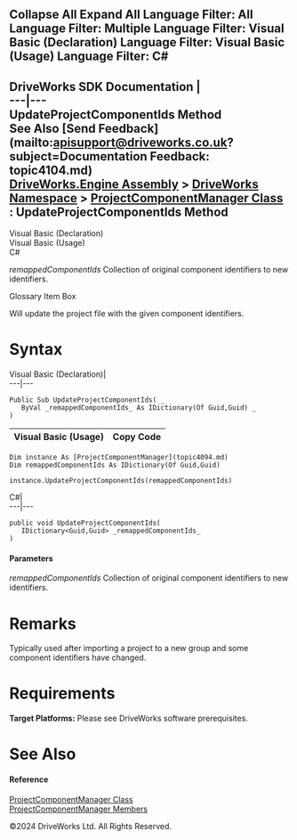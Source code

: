        

 Collapse All Expand All  Language Filter: All  Language Filter: Multiple  Language Filter: Visual Basic (Declaration) Language Filter: Visual Basic (Usage) Language Filter: C#  
---  
DriveWorks SDK Documentation  |   
---|---  
UpdateProjectComponentIds Method   
See Also [Send Feedback](mailto:apisupport@driveworks.co.uk?subject=Documentation Feedback: topic4104.md)  
[DriveWorks.Engine Assembly](topic2156.md) > [DriveWorks Namespace](topic2159.md) > [ProjectComponentManager Class](topic4094.md) : UpdateProjectComponentIds Method  
---  
  
Visual Basic (Declaration)    
Visual Basic (Usage)    
C# 

_remappedComponentIds_
    Collection of original component identifiers to new identifiers.

Glossary Item Box

Will update the project file with the given component identifiers. 

# Syntax

Visual Basic (Declaration)|   
---|---  
      
    
    Public Sub UpdateProjectComponentIds( _
       ByVal _remappedComponentIds_ As IDictionary(Of Guid,Guid) _
    )   
  
Visual Basic (Usage)| Copy Code  
---|---  
      
    
    Dim instance As [ProjectComponentManager](topic4094.md)
    Dim remappedComponentIds As IDictionary(Of Guid,Guid)
     
    instance.UpdateProjectComponentIds(remappedComponentIds)  
  
C#|   
---|---  
      
    
    public void UpdateProjectComponentIds( 
       IDictionary<Guid,Guid> _remappedComponentIds_
    )  
  
#### Parameters

 _remappedComponentIds_
    Collection of original component identifiers to new identifiers.

# Remarks

Typically used after importing a project to a new group and some component identifiers have changed.

# Requirements

**Target Platforms:** Please see DriveWorks software prerequisites.

# See Also

#### Reference

[ProjectComponentManager Class](topic4094.md)   
[ProjectComponentManager Members](topic4095.md)

©2024 DriveWorks Ltd. All Rights Reserved.
